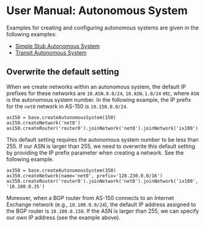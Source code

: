 # User Manual: Autonomous System

Examples for creating and configuring autonomous systems
are given in the following examples:

 - [Simple Stub Autonomous System](../../examples/A00-simple-as) 
 - [Transit Autonomous System](../../examples/A01-transit-as) 


## Overwrite the default setting 

When we create networks within an autonomous system, 
the default IP prefixes for these networks are `10.ASN.0.0/24`,
`10.ASN.1.0/24` etc, where `ASN` is the autonomous system
number. In the following example, the IP prefix for the `net0`
network in AS-150 is `10.150.0.0/24`. 

```
as150 = base.createAutonomousSystem(150)
as150.createNetwork('net0')
as150.createRouter('router0').joinNetwork('net0').joinNetwork('ix100')
```

This default setting requires the autonomous system number to be 
less than 255. If our ASN is larger than 255, we need to overwrite
this default setting by providing the IP prefix parameter when creating
a network. See the following example. 

```
as350 = base.createAutonomousSystem(350)
as350.createNetwork(name='net0', prefix='128.230.0.0/16')
as350.createRouter('router0').joinNetwork('net0').joinNetwork('ix100', '10.100.0.35')
```

Moreover, when a BGP router from AS-150 
connects to an Internet Exchange network (e.g., `10.100.0.0/24`), 
the default IP address assigned to the BGP router is `10.100.0.150`. If the 
ASN is larger than 255, we can specify our own IP address (see the example above). 


